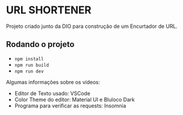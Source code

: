 # URL SHORTENER

Projeto criado junto da DIO para construção de um Encurtador de URL.

## Rodando o projeto

- `npm install`
- `npm run build`
- `npm run dev`

Algumas informações sobre os vídeos:

  - Editor de Texto usado: VSCode
  - Color Theme do editor: Material UI e Bluloco Dark
  - Programa para verificar as requests: Insomnia
